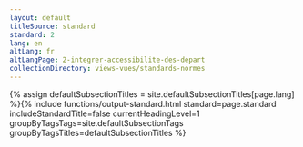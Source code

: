 ```yaml
---
layout: default
titleSource: standard
standard: 2
lang: en
altLang: fr
altLangPage: 2-integrer-accessibilite-des-depart
collectionDirectory: views-vues/standards-normes
---
```

{% assign defaultSubsectionTitles = site.defaultSubsectionTitles[page.lang] %}{% 
include functions/output-standard.html standard=page.standard includeStandardTitle=false currentHeadingLevel=1 groupByTagsTags=site.defaultSubsectionTags groupByTagsTitles=defaultSubsectionTitles %}

